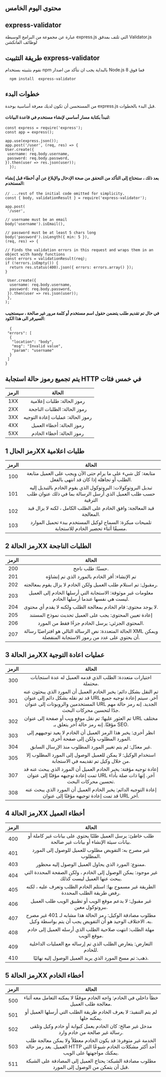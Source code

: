 ## محتوى اليوم الخامس


## express-validator

عبارة عن مجموعة من البرامج الوسيطة express.js التي تلتف بمدقق Validator.js لوظائف الفانكشن

## طريقة التثبيت express-validator


نقوم بتثبيته بستخدام npm بالبداية يجب ان نتأكد من اصدار Node.js 8  فما فوق

      npm install  express-validator


## خطوات البدء

من المستحسن أن تكون لديك معرفة أساسية بوحدة express.js قبل البدء بالخطوات.

#### لنبدأ بكتابة مسار أساسي لإنشاء مستخدم في قاعدة البيانات:

    const express = require('express');
    const app = express();

    app.use(express.json());
    app.post('/user', (req, res) => {
    User.create({
     username: req.body.username,
     password: req.body.password,
    }).then(user => res.json(user));
      });

#### بعد ذلك ، ستحتاج إلى التأكد من التحقق من صحة الإدخال والإبلاغ عن أي أخطاء قبل إنشاء المستخدم:

    // ...rest of the initial code omitted for simplicity.
    const { body, validationResult } = require('express-validator');

    app.post(
     '/user',
    
    // username must be an email
    body('username').isEmail(),
    
    // password must be at least 5 chars long
    body('password').isLength({ min: 5 }),
    (req, res) => {
    
    // Finds the validation errors in this request and wraps them in an object with handy functions
    const errors = validationResult(req);
    if (!errors.isEmpty()) {
      return res.status(400).json({ errors: errors.array() });
    }

     User.create({
      username: req.body.username,
      password: req.body.password,
     }).then(user => res.json(user));
     },
    );
    
 #### في حال تم تقديم طلب يتضمن حقول اسم مستخدم أو كلمة مرور غير صالحة ، سيستجيب السيرفر الى هذا الكود:
    
      {
     "errors": [
      {
       "location": "body",
       "msg": "Invalid value",
       "param": "username"
      }
     ]
    }


## يتم تجميع رموز حالة استجابة HTTP في خمس فئات

| الرمز  | الحالة |
|:---:|:------:|
|  1XX  |رموز الحالة: طلبات إعلامية |--- |
|  2XX   |رموز الحالة: الطلبات الناجحة|
|  3XX   | رموز الحالة: عمليات إعادة التوجيه|
|  4XX   |رموز الحالة: أخطاء العميل|
|  5XX   |رموز الحالة: أخطاء الخادم|

## رمز الحال  1XX طلبات اعلامية

 
| الرمز  | الحالة |
|:---:|:------:|
|  100   |متابعة: كل شيء على ما يرام حتى الآن ويجب على العميل متابعة الطلب أو تجاهله إذا كان قد انتهى بالفعل. |--- |
|  101   | تبديل البروتوكولات: البروتوكول الذي يقوم الخادم بالتبديل إليه حسب طلب العميل الذي أرسل الرسالة بما في ذلك عنوان طلب الترقية|
|  102   | قيد المعالجة: وافق الخادم على الطلب الكامل ، لكنه لا يزال قيد المعالجة.|
|  103   |تلميحات مبكرة: السماح لوكيل المستخدم ببدء تحميل الموارد مسبقًا أثناء تحضير الخادم للاستجابة.|


## رمز الحالة 2XX الطلبات الناجحة

| الرمز  | الحالة |
|:---:|:------:|
|  200   |حسنًا: طلب ناجح. |--- |
|  201   |تم الإنشاء: أقر الخادم بالمورد الذي تم إنشاؤه|
|  202   | رمقبول: تم استلام طلب العميل ولكن الخادم لا يزال يقوم بمعالجته.|
|  203   |معلومات غير موثوقة: الاستجابة التي أرسلها الخادم إلى العميل ليست هي نفسها عندما أرسلها الخادم.|
|  204   |لا يوجد محتوى: قام الخادم بمعالجة الطلب ولكنه لا يقدم أي محتوى.|
|  205   |إعادة تعيين المحتوى: يجب على العميل تحديث نموذج المستند|
|  206   |المحتوى الجزئي: يرسل الخادم جزءًا فقط من المورد.|
|  207   |الحالة المتعددة: نص الرسالة التالي هو افتراضيًا رسالة XML ويمكن أن يحتوي على عدد من رموز الاستجابة المنفصلة.|

## رمز الحالة 3XX عمليات اعادة التوجية

| الرمز  | الحالة |
|:---:|:------:|
|  300   |اختيارات متعددة: الطلب الذي قدمه العميل له عدة استجابات محتملة. |--- |
|  301    | تم النقل بشكل دائم: يخبر الخادم العميل أن المورد الذي يبحثون عنه قد تم نقله بشكل دائم إلى عنوان URL آخر. سيتم إعادة توجيه جميع المستخدمين والروبوتات إلى عنوان URL الجديد. إنه رمز حالة مهم جدًا لتحسين محركات البحث.|
|  302   |  تم العثور عليها: تم نقل موقع ويب أو صفحة إلى عنوان URL مختلف مؤقتًا. إنه رمز حالة آخر يتعلق بـ SEO.|
|  303   | انظر أخرى: يخبر هذا الرمز العميل أن الخادم لا يعيد توجيههم إلى المورد المطلوب ولكن إلى صفحة أخرى.|
|  304   |غير معدّل: لم يتم تغيير المورد المطلوب منذ الإرسال السابق.|
|  305   |استخدام الوكيل: لا يمكن للعميل الوصول إلى المورد المطلوب إلا من خلال وكيل تم تقديمه في الاستجابة.|
|  307   |إعادة توجيه مؤقتة: يخبر الخادم العميل أن المورد الذي يبحث عنه قد تمت إعادة توجيهه مؤقتًا إلى عنوان URL آخر. إنها ذات صلة بأداء تحسين محركات البحث.|
|  308   |إعادة التوجيه الدائم: يخبر الخادم العميل أن المورد الذي يبحث عنه قد تمت إعادة توجيهه مؤقتًا إلى عنوان URL آخر. |

## رمز الحالة 4XX  أخطاء العميل 

| الرمز  | الحالة |
|:---:|:------:|
|  400   |طلب خاطئ: يرسل العميل طلبًا يحتوي على بيانات غير كاملة أو بيانات سيئة الإنشاء أو بيانات غير صالحة. |--- |
|  401   |غير مصرح به: التفويض مطلوب للعميل للوصول إلى المورد المطلوب.|
|  403   |ممنوع: المورد الذي يحاول العميل الوصول إليه محظور.|
|  404   |غير موجود: يمكن الوصول إلى الخادم ، ولكن الصفحة المحددة التي يبحث عنها العميل ليست كذلك.|
|  405   |الطريقة غير مسموح بها: استلم الخادم الطلب وتعرف عليه ، لكنه رفض طريقة الطلب المحددة.|
|  406   | غير مقبول: لا يدعم موقع الويب أو تطبيق الويب طلب العميل ببروتوكول معين.|
|  407   |مطلوب مصادقة الوكيل: رمز الحالة هذا مشابه لـ 401 غير مصرح به. الاختلاف الوحيد هو أن التفويض يجب أن يتم بواسطة وكيل.|
|  408   |مهلة الطلب: انتهت صلاحية الطلب الذي أرسله العميل إلى خادم موقع الويب.|
|  409   | التعارض: يتعارض الطلب الذي تم إرساله مع العمليات الداخلية للخادم.|
|  410   | ذهب: تم ​​مسح المورد الذي يريد العميل الوصول إليه نهائيًا.

## رمز الحالة 5XX أخطاء الخادم 

| الرمز  | الحالة |
|:---:|:------:|
|  500  |خطأ داخلي في الخادم: واجه الخادم موقفًا لا يمكنه التعامل معه أثناء معالجة طلب العميل. |--- |
|  501   | لم يتم التنفيذ: لا يعرف الخادم طريقة الطلب التي أرسلها العميل أو يمكنه حلها.|
|  502   | مدخل غير صالح: كان الخادم يعمل كبوابة أو خادم وكيل وتلقى رسالة غير صالحة من خادم وارد.|
|  503   |الخدمة غير متوفرة: قد يكون الخادم معطلاً ولا يمكن معالجة طلب العميل. يعد رمز حالة HTTP أحد أكثر مشكلات الخادم شيوعًا التي يمكنك مواجهتها على الويب.|
|  511   | مطلوب مصادقة الشبكة: يحتاج العميل إلى المصادقة على الشبكة قبل أن يتمكن من الوصول إلى المورد.|
